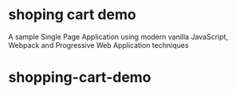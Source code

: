 # shoping cart demo
A sample Single Page Application using modern vanilla JavaScript, Webpack and Progressive Web Application techniques


# shopping-cart-demo
